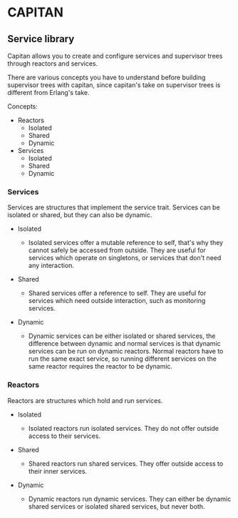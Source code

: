 # CAPITAN

## Service library

Capitan allows you to create and configure services and supervisor trees through reactors and services.

There are various concepts you have to understand before building supervisor trees with capitan, since capitan's take
on supervisor trees is different from Erlang's take.

Concepts:

- Reactors
  - Isolated
  - Shared
  - Dynamic
- Services
  - Isolated
  - Shared
  - Dynamic

### Services

Services are structures that implement the service trait.
Services can be isolated or shared, but they can also be dynamic.

- Isolated
  - Isolated services offer a mutable reference to self, that's why they cannot safely be accessed from outside. They are useful for services which operate on singletons, or services that don't need any interaction.

- Shared
  - Shared services offer a reference to self. They are useful for services which need outside interaction, such as monitoring services.

- Dynamic
  - Dynamic services can be either isolated or shared services, the difference between dynamic and normal services is that dynamic services can be run on dynamic reactors.
  Normal reactors have to run the same exact service, so running different services on the same reactor requires the reactor to be dynamic.

### Reactors

Reactors are structures which hold and run services.

- Isolated
  - Isolated reactors run isolated services. They do not offer outside access to their services.

- Shared
  - Shared reactors run shared services. They offer outside access to their inner services.

- Dynamic
  - Dynamic reactors run dynamic services. They can either be dynamic shared services or isolated shared services, but never both.
